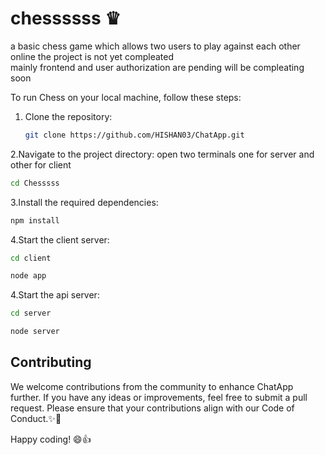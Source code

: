 # chessssss ♛
a basic chess game which allows two users to play against each other online the project is not yet compleated  
mainly frontend and user authorization are pending will be compleating soon 


To run Chess on your local machine, follow these steps:

1. Clone the repository:

   ```bash
   git clone https://github.com/HISHAN03/ChatApp.git
   ```
2.Navigate to the project directory: open two terminals one for server and other for client 
   ```bash
   cd Chesssss
   ```
3.Install the required dependencies:
```bash
npm install
```
4.Start the client server: 
```bash
cd client
```
```bash
node app
```
4.Start the api server:
```bash
cd server
```
```bash
node server
```

## Contributing
We welcome contributions from the community to enhance ChatApp further. If you have any ideas or improvements,
feel free to submit a pull request. Please ensure that your contributions align with our Code of Conduct.✨🤝

Happy coding! 😄👍

